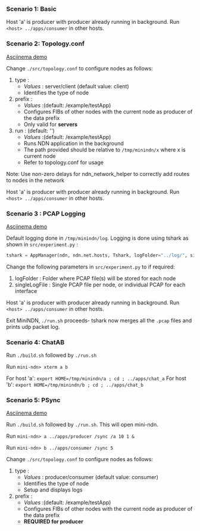 ### Scenario 1: Basic
Host 'a' is producer with producer already running in background. 
Run `<host> ../apps/consumer` in other hosts.

### Scenario 2: Topology.conf

[Asciinema demo](https://asciinema.org/a/gbkU4ITHnt4fs9buS5YcT5r0b)

Change `./src/topology.conf` to configure nodes as follows:
1. type : 
	- _Values_ : server/client  (default value: client)
	- Identifies the type of node
2. prefix : 
	- _Values_ :(default: /example/testApp)
	- Configures FIBs of other nodes with the current node as producer of the data prefix 
	- Only valid for **servers**
3. run : (default: '')
	- _Values_ :(default: /example/testApp)
	- Runs NDN application in the background
	- The path provided should be relative to `/tmp/minindn/x` where x is current node
	- Refer to topology.conf for usage

Note: Use non-zero delays for ndn_network_helper to correctly add routes to nodes in the network

Host 'a' is producer with producer already running in background. 
Run `<host> ../apps/consumer` in other hosts.

### Scenario 3 : PCAP Logging

[Asciinema demo](https://asciinema.org/a/WnwGRzs4NTZTU1WVKUHUnNP8I)

Default logging done in `/tmp/minindn/log`.
Logging is done using tshark as shown in `src/experiment.py` :
```python
tshark = AppManager(ndn, ndn.net.hosts, Tshark, logFolder="../log/", singleLogFile=True)
```
Change the following parameters in `src/experiment.py` to if required:
1. logFolder : Folder where PCAP file(s) will be stored for each node
2. singleLogFile : Single PCAP file per node, or individual PCAP for each interface

Host 'a' is producer with producer already running in background. 
Run `<host> ../apps/consumer` in other hosts.

Exit MiniNDN, `./run.sh` proceeds- tshark now merges all the `.pcap` files and prints udp packet log.

### Scenario 4: ChatAB
Run `./build.sh` followed by `./run.sh`

Run `mini-ndn> xterm a b`

For host 'a': `export HOME=/tmp/minindn/a ; cd ; ../apps/chat_a`
For host 'b': `export HOME=/tmp/minindn/b ; cd ; ../apps/chat_b`

### Scenario 5: PSync

[Asciinema demo](https://asciinema.org/a/2FY57d9WlgROPOAw0DErwI9Ro)

Run `./build.sh` followed by `./run.sh`. This will open mini-ndn.

Run `mini-ndn> a ../apps/producer /sync /a 10 1 &`

Run `mini-ndn> b ../apps/consumer /sync 5`

Change `./src/topology.conf` to configure nodes as follows:
1. type : 
	- _Values_ : producer/consumer  (default value: consumer)
	- Identifies the type of node
	- Setup and displays logs
2. prefix : 
	- _Values_ :(default: /example/testApp)
	- Configures FIBs of other nodes with the current node as producer of the data prefix 
	- **REQUIRED for producer**
